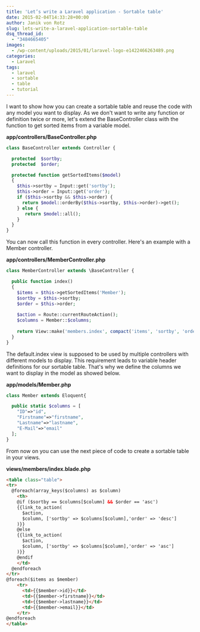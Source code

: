 ```yaml
---
title: 'Let’s write a Laravel application - Sortable table'
date: 2015-02-04T14:33:28+00:00
author: Janik von Rotz
slug: lets-write-a-laravel-application-sortable-table
dsq_thread_id:
  - "3484665405"
images:
  - /wp-content/uploads/2015/01/laravel-logo-e1422466263489.png
categories:
  - Laravel
tags:
  - laravel
  - sortable
  - table
  - tutorial
---
```

I want to show how you can create a sortable table and reuse the code with any model you want to display.
As we don't want to write any function or definition twice or more, let's extend the BaseController class with the function to get sorted items from a variable model.
<!--more-->
**app/controllers/BaseController.php**

```php
class BaseController extends Controller {

  protected  $sortby;
  protected  $order;

  protected function getSortedItems($model)
  {
    $this->sortby = Input::get('sortby');
    $this->order = Input::get('order');
    if ($this->sortby && $this->order) {
      return $model::orderBy($this->sortby, $this->order)->get();
    } else {
       return $model::all();
    }
  }
}
```

You can now call this function in every controller. Here's an example with a Member controller.

**app/controllers/MemberController.php**

```php
class MemberController extends \BaseController {

  public function index()
  {
    $items = $this->getSortedItems('Member');
    $sortby = $this->sortby;
    $order = $this->order;
    
    $action = Route::currentRouteAction();
    $columns = Member::$columns;
    
    return View::make('members.index', compact('items', 'sortby', 'order', 'columns', 'action'));
  }
}
```

The default.index view is supposed to be used by multiple controllers with different models to display.
This requirement leads to variable header definitions for our sortable table.
 That's why we define the columns we want to display in the model as showed below.

**app/models/Member.php**

```php
class Member extends Eloquent{

  public static $columns = [
    "ID"=>"id",
    "Firstname"=>"firstname",
    "Lastname"=>"lastname",
    "E-Mail"=>"email"
  ];
}
```

From now on you can use the next piece of code to create a sortable table in your views.

**views/members/index.blade.php**

```html
<table class="table">
<tr>
  @foreach(array_keys($columns) as $column)
    <th>
    @if ($sortby == $columns[$column] && $order == 'asc')
    {{link_to_action(
      $action,
      $column, ['sortby' => $columns[$column],'order' => 'desc']
    )}}
    @else
    {{link_to_action(
      $action,
      $column, ['sortby' => $columns[$column],'order' => 'asc']
    )}}
    @endif
    </td>
  @endforeach
</tr>
@foreach($items as $member)
    <tr>
      <td>{{$member->id}}</td>
      <td>{{$member->firstname}}</td>
      <td>{{$member->lastname}}</td>
      <td>{{$member->email}}</td>
    </tr>
@endforeach
</table>
```